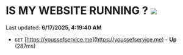 # IS MY WEBSITE RUNNING ? [![](https://img.shields.io/static/v1?label=Sponsor&message=%E2%9D%A4&logo=GitHub&color=%23fe8e86)](https://github.com/sponsors/Youssef-Lehmam)

Last updated: **6/17/2025, 4:19:40 AM**

- `GET` [https://youssefservice.me](https://youssefservice.me) - **Up** (287ms)
